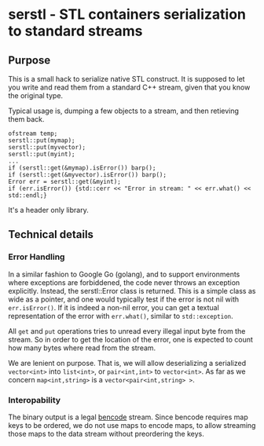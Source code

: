 # serstl - STL containers serialization to standard streams

## Purpose

This is a small hack to serialize native STL construct.
It is supposed to let you write and read them from a standard C++ stream, given that you know the original type.

Typical usage is, dumping a few objects to a stream, and then retieving them back.

    ofstream temp;
    serstl::put(mymap);
    serstl::put(myvector);
    serstl::put(myint);
    ...
    if (serstl::get(&mymap).isError()) barp();
    if (serstl::get(&myvector).isError()) barp();
    Error err = serstl::get(&myint);
    if (err.isError()) {std::cerr << "Error in stream: " << err.what() << std::endl;}

It's a header only library.

## Technical details

### Error Handling

In a similar fashion to Google Go (golang), and to support environments where exceptions are forbiddened, the
code never throws an exception explicitly. Instead, the serstl::Error class is returned. This is a simple class
as wide as a pointer, and one would typically test if the error is not nil with `err.isError()`. If it is indeed
a non-nil error, you can get a textual representation of the error with `err.what()`, similar to `std::exception`.

All `get` and `put` operations tries to unread every illegal input byte from the stream. So in order to get the
location of the error, one is expected to count how many bytes where read from the stream.

We are lenient on purpose. That is, we will allow deserializing a serialized `vector<int>` into `list<int>`, or
`pair<int,int>` to `vector<int>`. As far as we concern `map<int,string>` is a `vector<pair<int,string> >`.

### Interopability

The binary output is a legal [bencode](http://en.wikipedia.org/wiki/Bencode) stream. Since bencode requires map
keys to be ordered, we do not use maps to encode maps, to allow streaming those maps to the data stream without
preordering the keys.
